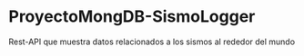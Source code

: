 # ProyectoMongDB-SismoLogger
Rest-API que muestra datos relacionados a los sismos al rededor del mundo
